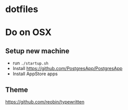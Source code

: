 dotfiles
========

# Do on OSX

## Setup new machine

* run `./startup.sh`
* Install https://github.com/PostgresApp/PostgresApp
* Install AppStore apps

## Theme
https://github.com/reobin/typewritten